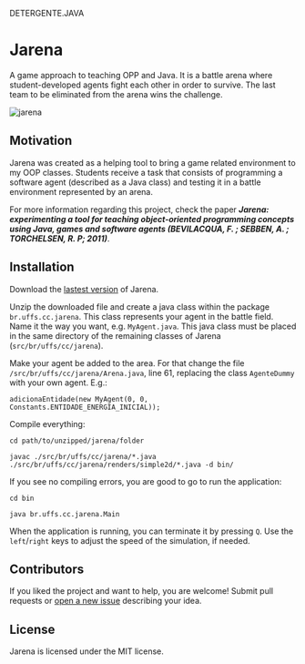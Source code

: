 DETERGENTE.JAVA

# Jarena
A game approach to teaching OPP and Java. It is a battle arena where student-developed agents fight each other in order to survive. The last team to be eliminated from the arena wins the challenge.

![jarena](https://cloud.githubusercontent.com/assets/512405/9395397/9c3e4b06-4764-11e5-9669-ba1775a00bdd.png)

## Motivation

Jarena was created as a helping tool to bring a game related environment to my OOP classes. Students receive a task that consists of programming a software agent (described as a Java class) and testing it in a battle environment represented by an arena.

For more information regarding this project, check the paper ***Jarena: experimenting a tool for teaching object-oriented programming
concepts using Java, games and software agents (BEVILACQUA, F. ; SEBBEN, A. ; TORCHELSEN, R. P; 2011)***.

## Installation

Download the [lastest version](https://github.com/Dovyski/Jarena/archive/master.zip) of Jarena.

Unzip the downloaded file and create a java class within the package `br.uffs.cc.jarena`. This class represents your agent in the battle field. Name it the way you want, e.g. `MyAgent.java`. This java class must be placed in the same directory of the remaining classes of Jarena (`src/br/uffs/cc/jarena`).

Make your agent be added to the area. For that change the file `/src/br/uffs/cc/jarena/Arena.java`, line 61, replacing the class `AgenteDummy` with your own agent. E.g.:

```
adicionaEntidade(new MyAgent(0, 0, Constants.ENTIDADE_ENERGIA_INICIAL));
```

Compile everything:

```
cd path/to/unzipped/jarena/folder
```
```
javac ./src/br/uffs/cc/jarena/*.java ./src/br/uffs/cc/jarena/renders/simple2d/*.java -d bin/
```

If you see no compiling errors, you are good to go to run the application:

```
cd bin
```
```
java br.uffs.cc.jarena.Main
```

When the application is running, you can terminate it by pressing `Q`. Use the `left`/`right` keys to adjust the speed of the simulation, if needed.

## Contributors

If you liked the project and want to help, you are welcome! Submit pull requests or [open a new issue](https://github.com/Dovyski/Jarena/issues) describing your idea.

## License

Jarena is licensed under the MIT license.
